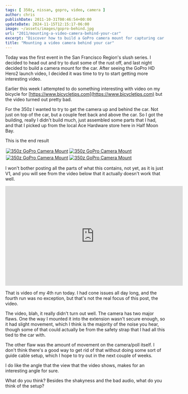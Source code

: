 ```yaml
---
tags: [ 350z, nissan, gopro, video, camera ]
author: chris
publishDate: 2011-10-31T00:46:54+00:00
updateDate: 2024-11-15T12:15:17-06:00
image: ~/assets/images/gopro-behind.jpg
url: "2011/mounting-a-video-camera-behind-your-car"
excerpt: "Discover how to build a GoPro camera mount for capturing car shots. Learn from the trial, error and results of our first 350z GoPro mount assembly."
title: "Mounting a video camera behind your car"
---
```


Today was the first event in the San Francisco Region's slush series. I decided to head out and try to dust some of the rust off, and last night decided to build a camera mount for the car. After seeing the GoPro HD Hero2 launch video, I decided it was time to try to start getting more interesting video.

Earlier this week I attempted to do something interesting with video on my bicycle for [https://www.bicycletips.com](https://www.bicycletips.com) but the video turned out pretty bad.

For the 350z I wanted to try to get the camera up and behind the car. Not just on top of the car, but a couple feet back and above the car. So I got the building, really I didn't build much, just assembled some parts that I had, and that I picked up from the local Ace Hardware store here in Half Moon Bay.

This is the end result

<a title="350z GoPro Camera Mount" href="https://www.flickr.com/photos/17726343@N00/6296840717/"><img alt="350z GoPro Camera Mount" src="https://static.flickr.com/6239/6296840717_69c4234746_m.jpg" style="margin: 2px; border-width: 0px; border-style: solid;" /></a><a title="350z GoPro Camera Mount" href="https://www.flickr.com/photos/17726343@N00/6296840093/"><img alt="350z GoPro Camera Mount" src="https://static.flickr.com/6114/6296840093_c85311f6e9_m.jpg" style="margin: 2px; border-width: 0px; border-style: solid;" /></a><a title="350z GoPro Camera Mount" href="https://www.flickr.com/photos/17726343@N00/6296839317/"><img alt="350z GoPro Camera Mount" src="https://static.flickr.com/6112/6296839317_53832268fa_m.jpg" style="margin: 2px; border-width: 0px; border-style: solid;" /></a><a title="350z GoPro Camera Mount" href="https://www.flickr.com/photos/17726343@N00/6297368710/"><img alt="350z GoPro Camera Mount" src="https://static.flickr.com/6217/6297368710_ea8e4ab569_m.jpg" style="margin: 2px; border-width: 0px; border-style: solid;" /></a>

I won't bother posting all the parts of what this contains, not yet, as it is just V1, and you will see from the video below that it actually doesn't work that well.

<iframe width="560" height="315" src="https://www.youtube.com/embed/StTNNow9F74?si=GqXa9EDs_7He7yP4" title="YouTube video player" frameborder="0" allow="accelerometer; autoplay; clipboard-write; encrypted-media; gyroscope; picture-in-picture; web-share" referrerpolicy="strict-origin-when-cross-origin" allowfullscreen></iframe>

That is video of my 4th run today. I had cone issues all day long, and the fourth run was no exception, but that's not the real focus of this post, the video.

The video, blah, it really didn't turn out well. The camera has two major flaws. One the way I mounted it into the extension wasn't secure enough, so it had slight movement, which I think is the majority of the noise you hear, though some of that could actually be from the safety strap that I had all this tied to the car with.

The other flaw was the amount of movement on the camera/poll itself. I don't think there's a good way to get rid of that without doing some sort of guide cable setup, which I hope to try out in the next couple of weeks.

I do like the angle that the view that the video shows, makes for an interesting angle for sure.

What do you think? Besides the shakyness and the bad audio, what do you think of the setup?
